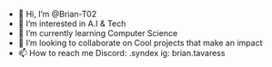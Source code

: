 - 👋 Hi, I’m @Brian-T02
- 👀 I’m interested in A.I & Tech
- 🌱 I’m currently learning Computer Science
- 💞️ I’m looking to collaborate on Cool projects that make an impact
- 📫 How to reach me Discord: .syndex  ig: brian.tavaress

<!---
Brian-T02/Brian-T02 is a ✨ special ✨ repository because its `README.md` (this file) appears on your GitHub profile.
You can click the Preview link to take a look at your changes.
--->
